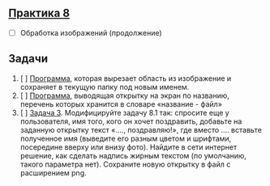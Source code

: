 ## [Практика 8](practice_8)
- [ ] Обработка изображений (продолжение)

## Задачи
1. [ ] [Программа](task1.py), которая вырезает область из изображение и сохраняет в текущую папку под новым именем. 
2. [ ] [Программа](task2.py), выводящая открытку на экран по названию, перечень которых хранится в словаре «название - файл»
5. [ ] [Задача 3](task3.py). Модифицируйте задачу 8.1 так: спросите еще у пользователя, имя того, кого он хочет поздравить, добавьте на заданную открытку текст «…., поздравляю!», где вместо …. вставьте полученное имя  (выведите его разным цветом и шрифтами, посередине вверху или внизу фото). Найдите в сети интернет решение, как сделать надпись жирным текстом (по умолчанию, такого параметра нет). Сохраните новую открытку в файл с расширением png. 
